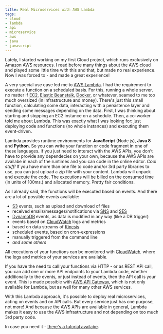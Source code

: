 ```yaml
---
title: Real Microservices with AWS Lambda
tags:
- cloud
- lambda
- api
- microservice
- aws
- java
- javascript
---
```


Lately, I started working on my first Cloud project, which runs exclusively on Amazon AWS resources. I read before many things about the AWS cloud and played some little time with this and that, but made no real experience. Now I was forced to - and made a great experience!

A very special use case led me to [AWS Lambda](http://aws.amazon.com/lambda). I had the requirement to execute a function on a scheduled basis. For this, running a whole server, no matter if [EC2](https://aws.amazon.com/ec2), [Elastic Beanstalk](https://aws.amazon.com/elasticbeanstalk), [Docker](https://aws.amazon.com/ecs), or whatever, seamed to me too much oversized (in infrastructure and money). There's just this small function, calculating some data, interacting with a persistence layer and sending some messages depending on the data. First, I was thinking about starting and stopping an EC2 instance on a schedule. Then, a co-worker told me about Lambda. This was exactly what I was looking for: just deploying code and functions (no whole instances) and executing them event-driven.

Lambda provides runtime environments for **JavaScript** (Node.js), **Java 8** and **Python**. So you can write your function or code fragment in one of these languages. If you just need to interact with the AWS APIs, you don't have to provide any dependecies on your own, because the AWS APIs are availabe in each of the runtimes and you can code in the online editor. _Cool stuff!_ If you have more than one file to code and/or 3rd party libraries to use, you can just upload a zip file with your content. Lambda will unpack and execute the code. The executions will be billed on the consumed time (in units of 100ms.) and allocated memory. Pretty fair conditions.

As I already said, the functions will be executed based on events. And there are a lot of possible events available:

- [S3](https://aws.amazon.com/s3) events, such as upload and download of files
- received emails/messages/notifications via [SNS](https://aws.amazon.com/sns) and [SES](https://aws.amazon.com/ses)
- [DynamoDB](https://aws.amazon.com/dynamodb) events, as data is modified in any way (like a DB trigger)
- events based on [CloudWatch](https://aws.amazon.com/cloudwatch) logs and metrics
- based on data streams of [Kinesis](https://aws.amazon.com/kinesis)
- scheduled events, based on cron-expressions
- manually triggered from the command line
- _and some others_

All executions of your functions can be monitored with [CloudWatch](https://aws.amazon.com/cloudwatch), where the logs and metrics of your services are available.

If you have the need to call your functions via HTTP - or as REST API call, you can add one or more API endpoints to your Lambda code, whether additionally to the events, or just instead of events, then the API call is your event. This is made possible with [AWS API Gateway](https://aws.amazon.com/api-gateway), which is not only available for Lambda, but as well for many other AWS services.

With this Lambda approach, it's possible to deploy real microservices, acting on events and on API calls. But every service just has one purpose, not more! And because the AWS APIs are available in general, Lambda makes it easy to use the AWS infrastructure and not depending on too much 3rd party code.

In case you need it - [there's a tutorial availabe](http://aws.amazon.com/lambda/getting-started).
